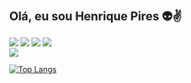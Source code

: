 ## Olá, eu sou Henrique Pires 👽✌️



<div> 
  <a href="https://www.linkedin.com/in/henrique-monferron-pires-a109a270" target="_blank"><img src="https://img.shields.io/badge/-LinkedIn-%230077B5?style=for-the-badge&logo=linkedin&logoColor=white" target="_blank"></a> 
 <a href="https://discord.com/channels/hmonferron#9715" target="_blank"><img src="https://img.shields.io/badge/Discord-7289DA?style=for-the-badge&logo=discord&logoColor=white" target="_blank"></a> 
  <a href = "mailto:monferron.pires@gmail.com"><img src="https://img.shields.io/badge/-Gmail-%23333?style=for-the-badge&logo=gmail&logoColor=white" target="_blank"></a>
  <a href="https://github.com/henripira" target="_blank"><img src="https://img.shields.io/badge/GitHub-100000?style=for-the-badge&logo=github&logoColor=white" target="_blank"></a> 
  
</div>

<picture>
<source
  srcset="https://github-readme-stats.vercel.app/api?username=henripira&show_icons=true&theme=dracula"
  media="(prefers-color-scheme: dark)"
/>
<source
  srcset="https://github-readme-stats.vercel.app/api?username=henripira&show_icons=true"
  media="(prefers-color-scheme: light), (prefers-color-scheme: no-preference)"
/>
<img src="https://github-readme-stats.vercel.app/api?username=henripira&show_icons=true" />
</picture>

[![Top Langs](https://github-readme-stats.vercel.app/api/top-langs/?username=henripira&layout=donut)](https://github.com/anuraghazra/github-readme-stats)
